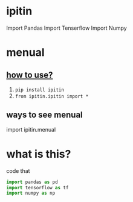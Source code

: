 # ipitin
Import Pandas Import Tenserflow Import Numpy

# menual

## [how to use?](./IPITIN/README.md)

1. `pip install ipitin`
2. `from ipitin.ipitin import *`

## ways to see menual

import ipitin.menual

# what is this?

code that

```python
import pandas as pd
import tensorflow as tf
import numpy as np
```
